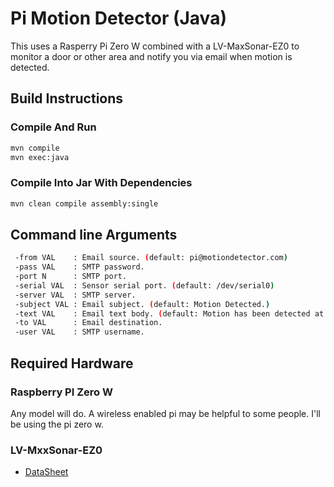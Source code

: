 # Pi Motion Detector (Java)
This uses a Rasperry Pi Zero W combined with a LV-MaxSonar-EZ0 to monitor a door or other area and notify you via email when motion is detected.

## Build Instructions

### Compile And Run
```bash
mvn compile
mvn exec:java
```

### Compile Into Jar With Dependencies 
```bash
mvn clean compile assembly:single
```

## Command line Arguments
```bash
 -from VAL    : Email source. (default: pi@motiondetector.com)
 -pass VAL    : SMTP password.
 -port N      : SMTP port.
 -serial VAL  : Sensor serial port. (default: /dev/serial0)
 -server VAL  : SMTP server.
 -subject VAL : Email subject. (default: Motion Detected.)
 -text VAL    : Email text body. (default: Motion has been detected at the time this email was sent.)
 -to VAL      : Email destination.
 -user VAL    : SMTP username.
```

## Required Hardware
### Raspberry PI Zero W
Any model will do. A wireless enabled pi may be helpful to some people. I'll be using the pi zero w.
### LV-MxxSonar-EZ0
* [DataSheet](https://www.pololu.com/file/0J68/LV-MaxSonar-EZ0-Datasheet.pdf)
